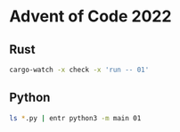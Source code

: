 # Advent of Code 2022

## Rust

```bash
cargo-watch -x check -x 'run -- 01'
```

## Python

```bash
ls *.py | entr python3 -m main 01
```
